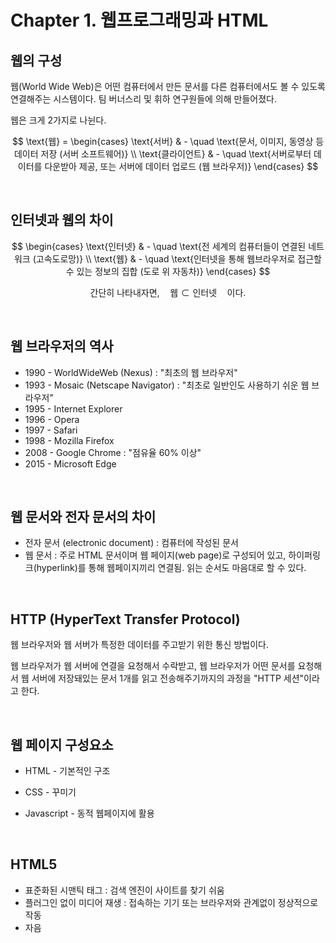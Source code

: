 # Chapter 1. 웹프로그래밍과 HTML

## 웹의 구성

웹(World Wide Web)은 어떤 컴퓨터에서 만든 문서를 다른 컴퓨터에서도 볼 수 있도록 연결해주는 시스템이다.
팀 버너스리 및 휘하 연구원들에 의해 만들어졌다.

웹은 크게 2가지로 나뉜다.

$$
\text{웹} = 
\begin{cases}
\text{서버} & - \quad \text{문서, 이미지, 동영상 등 데이터 저장 (서버 소프트웨어)} \\
\text{클라이언트} & - \quad \text{서버로부터 데이터를 다운받아 제공, 또는 서버에 데이터 업로드 (웹 브라우저)} 
\end{cases}
$$

<br>

## 인터넷과 웹의 차이

$$
\begin{cases}
\text{인터넷} & - \quad \text{전 세계의 컴퓨터들이 연결된 네트워크 (고속도로망)} \\
\text{웹} & - \quad \text{인터넷을 통해 웹브라우저로 접근할 수 있는 정보의 집합 (도로 위 자동차)} 
\end{cases}
$$

$$\text{간단히 나타내자면,} \quad \text{웹} \subset \text{인터넷}\quad \text{이다.}$$

<br>

## 웹 브라우저의 역사
- 1990 - WorldWideWeb (Nexus)  :  "최초의 웹 브라우저"
- 1993 - Mosaic (Netscape Navigator)  :  "최초로 일반인도 사용하기 쉬운 웹 브라우저"
- 1995 - Internet Explorer
- 1996 - Opera
- 1997 - Safari
- 1998 - Mozilla Firefox
- 2008 - Google Chrome  :  "점유율 60% 이상"
- 2015 - Microsoft Edge

<br>

## 웹 문서와 전자 문서의 차이
- 전자 문서 (electronic document) : 컴퓨터에 작성된 문서
- 웹 문서 : 주로 HTML 문서이며 웹 페이지(web page)로 구성되어 있고, 하이퍼링크(hyperlink)를 통해 웹페이지끼리 연결됨. 읽는 순서도 마음대로 할 수 있다.

<br>

## HTTP (HyperText Transfer Protocol)
웹 브라우저와 웹 서버가 특정한 데이터를 주고받기 위한 통신 방법이다.

웹 브라우저가 웹 서버에 연결을 요청해서 수락받고, 웹 브라우저가 어떤 문서를 요청해서 웹 서버에 저장돼있는 문서 1개를 읽고 전송해주기까지의 과정을 "HTTP 세션"이라고 한다.

<br>

## 웹 페이지 구성요소
- HTML - 기본적인 구조
- CSS - 꾸미기
- Javascript - 동적 웹페이지에 활용

  <br>

## HTML5
- 표준화된 시맨틱 태그 : 검색 엔진이 사이트를 찾기 쉬움
- 플러그인 없이 미디어 재생 : 접속하는 기기 또는 브라우저와 관계없이 정상적으로 작동
- 자음
